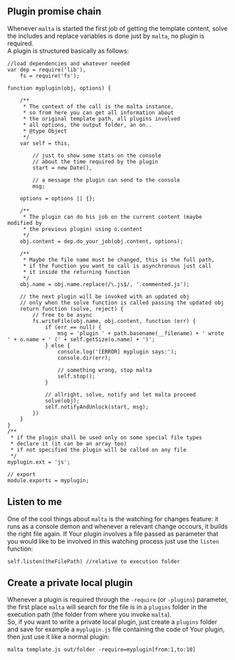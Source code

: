 ## Plugin promise chain

Whenever `malta` is started the first job of getting the template content, solve the includes and replace variables is done just by `malta`, no plugin is required.  
A plugin is structured basically as follows:  

    //load dependencies and whatever needed
    var dep = require('lib'),
        fs = require('fs');
    
    function myplugin(obj, options) {
        
        /**
         * The context of the call is the malta instance,
         * so from here you can get all information about
         * the original template path, all plugins involved
         * all options, the output folder, an on..
         * @type Object
         */
        var self = this,
            
            // just to show some stats on the console
            // about the time required by the plugin
            start = new Date(),
            
            // a message the plugin can send to the console
            msg;
    
        options = options || {};
        
        /**
         * The plugin can do his job on the current content (maybe modified by
         * the previous plugin) using o.content  
         */
        obj.content = dep.do_your_job(obj.content, options);
        
        /**
         * Maybe the file name must be changed, this is the full path,
         * if the function you want to call is asynchronous just call
         * it inside the returning function
         */
        obj.name = obj.name.replace(/\.js$/, '.commented.js');
        
        // the next plugin will be invoked with an updated obj
        // only when the solve function is called passing the updated obj
        return function (solve, reject) {
            // free to be async
            fs.writeFile(obj.name, obj.content, function (err) {
                if (err == null) {
                    msg = 'plugin ' + path.basename(__filename) + ' wrote ' + o.name + ' (' + self.getSize(o.name) + ')';
                } else {
                    console.log('[ERROR] myplugin says:');
                    console.dir(err);
    
                    // something wrong, stop malta
                    self.stop();
                }
                
                // allright, solve, notify and let malta proceed
                solve(obj);
                self.notifyAndUnlock(start, msg);
            })
        }
    }
    /**
     * if the plugin shall be used only on some special file types
     * declare it (it can be an array too)  
     * if not specified the plugin will be called on any file
     */
    myplugin.ext = 'js';
    
    // export
    module.exports = myplugin;

## Listen to me    
One of the cool things about `malta` is the watching for changes feature: it runs as a console demon and whenever a relevant change occours, it builds the right file again. If Your plugin involves a file passed as parameter that you would like to be involved in this watching process just use the `listen` function:  

    self.listen(theFilePath) //relative to execution folder

## Create a private local plugin  

Whenever a plugin is required through the `-require` (or `-plugins`) parameter, the first place `malta` will search for the file is in a `plugins` folder in the execution path (the folder from where you invoke `malta`).  
So, if you want to write a private local plugin, just create a `plugins` folder
and save for example a `myplugin.js` file containing the code of Your plugin, then just use it like a normal plugin:  

    malta template.js out/folder -require=myplugin[from:1,to:10]

